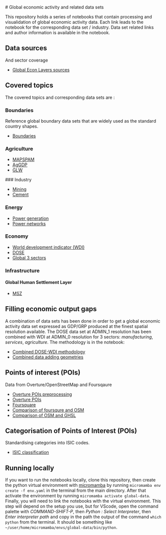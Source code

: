 <!-- https://ischlo.github.io/global-econ-data/blob/main/notebooks/ -->

# Global economic activity and related data sets

This repository holds a series of notebooks that contain processing and visualidation of global economic activity data. 
Each link leads to the notebook for the corresponding data set / industry. Data set related links and author information is available in the notebook.

## Data sources 
And sector coverage

* [Global Econ Layers sources](https://github.com/ischlo/global-econ-data/blob/main/table/global-spatial-economics-datasets-public(datasets).csv)

## Covered topics
The covered topics and corresponding data sets are :

### Boundaries

Reference global boundary data sets that are widely used as the standard country shapes.
* [Boundaries](https://github.com/ischlo/global-econ-data/blob/main/notebooks/boundaries.ipynb)

### Agriculture

* [MAPSPAM](https://ischlo.github.io/global-econ-data/blob/main/notebooks/mapspam.ipynb)
* [AgGDP](https://ischlo.github.io/global-econ-data/blob/main/notebooks/agriculture_gdp.ipynb)
* [GLW](https://ischlo.github.io/global-econ-data/blob/main/notebooks/cattle.ipynb)
  
### Industry

* [Mining](https://github.com/ischlo/global-econ-data/blob/main/notebooks/mining_vis.ipynb)
* [Cement](https://github.com/ischlo/global-econ-data/blob/main/notebooks/cement_vis.ipynb)

### Energy 

* [Power generation](https://github.com/ischlo/global-econ-data/blob/main/notebooks/power_vis.ipynb)
* [Power networks](https://github.com/ischlo/global-econ-data/blob/main/notebooks/grid_elec_vis.ipynb)

### Economy

* [World development indicator (WDI)](https://github.com/ischlo/global-econ-data/blob/main/notebooks/wdi_vis.ipynb)
* [DOSE](https://github.com/ischlo/global-econ-data/blob/main/notebooks/dose_vis.ipynb)
* [Global 3 sectors](https://ischlo.github.io/global-econ-data/blob/main/notebooks/GDP_3_sectors_global.ipynb)

### Infrastructure

#### Global Human Settlement Layer

* [MSZ](https://ischlo.github.io/global-econ-data/blob/main/notebooks/ghsl_msz_vis.ipynb)

## Filling economic output gaps

A combination of data sets has been done in order to get a global economic activity data set expressed as GDP/GRP produced at the finest spatial resolution available. The DOSE data set at ADMIN_1 resolution has been combined with WDI at ADMIN_0 resolution for 3 sectors: *manufacturing*, *services*, *agriculture*. The methodology is in the notebook: 

* [Combined DOSE-WDI methodology](https://github.com/ischlo/global-econ-data/blob/main/notebooks/missing_countries.ipynb)
* [Combined data adding geometries](https://github.com/ischlo/global-econ-data/blob/main/notebooks/missing_countries_geo.ipynb)

## Points of interest (POIs)
Data from Overture/OpenStreetMap and Foursqaure

* [Overture POIs preprocessing](https://ischlo.github.io/global-econ-data/blob/main/notebooks/overture_data.ipynb)
* [Overture POIs](https://ischlo.github.io/global-econ-data/blob/main/notebooks/overture_data_vis.ipynb)
* [Foursquare](https://ischlo.github.io/global-econ-data/blob/main/notebooks/foursquare.ipynb)
* [Comparison of foursqure and OSM](https://ischlo.github.io/global-econ-data/blob/main/notebooks/overture_vs_foursquare.ipynb)
* [Comparison of OSM and GHSL](https://ischlo.github.io/global-econ-data/blob/main/notebooks/ghsl_vs_pois.ipynb)

## Categorisation of Points of Interest (POIs) 

Standardising categories into ISIC codes.

* [ISIC classification](https://github.com/ischlo/global-econ-data/blob/main/notebooks/isic.ipynb)

## Running locally

If you want to run the notebooks locally, clone this repository, then create the python virtual environment with [micromamba](https://mamba.readthedocs.io/en/latest/installation/micromamba-installation.html) by running `micromamba env create -f env.yaml` in the terminal from the main directory. After that activate the environment by running `micromamba activate global-data`. Finally, you will need to link the notebooks with the virtual environment. This step will depend on the setup you use, but for VScode, open the command palette with *COMMAND-SHIFT-P*, then *Python : Select Interpreter*, then *Enter interpreter path* and copy in the path the output of the command `which python` from the terminal. It should be something like `~/user/home/micromamba/envs/global-data/bin/python`. 